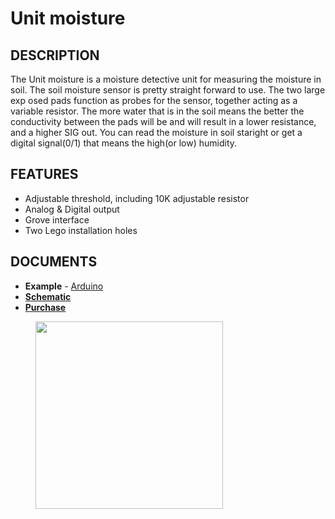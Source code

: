 # Unit moisture

## DESCRIPTION

The Unit moisture is a moisture detective unit for measuring the moisture in soil. The soil moisture sensor is pretty straight forward to use. The two large exp osed pads function as probes for the sensor, together acting as a variable resistor. The more water that is in the soil means the better the conductivity between the pads will be and will result in a lower resistance, and a higher SIG out.
You can read the moisture in soil staright or get a digital signal(0/1) that means the high(or low) humidity.

## FEATURES

-  Adjustable threshold, including 10K adjustable resistor
-  Analog & Digital output
-  Grove interface
-  Two Lego installation holes

## DOCUMENTS

-  **Example** - [Arduino](https://github.com/m5stack/M5Stack/tree/master/examples/Unit/Earth)
- **[Schematic](https://github.com/m5stack/M5-Schematic/blob/master/Units/UNIT_EARTH.pdf)**
- **[Purchase](https://www.aliexpress.com/store/product/M5Stack-Official-Earth-Module-Grove-Compatible-Soil-monitoring-Analog-and-Digital-Output/3226069_32922643696.html?spm=2114.12010615.8148356.2.45434ff2lDdyLQ)**

<figure>
    <img src="assets/img/product_pics/units/M5GO_Unit_moisture.jpg" height="300" width="300">
</figure>
